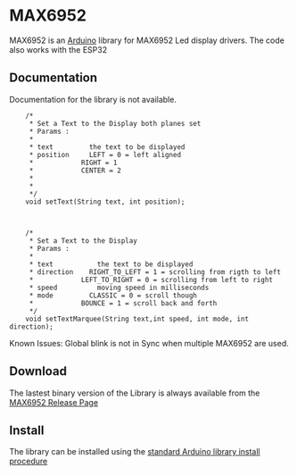 MAX6952
==========
MAX6952 is an [Arduino](http://arduino.cc) library for MAX6952 Led display drivers.
The code also works with the ESP32

Documentation
-------------
Documentation for the library is not available. 

        /* 
         * Set a Text to the Display both planes set
         * Params :
         * 
         * text			the text to be displayed
         * position		LEFT = 0 = left aligned
         *            RIGHT = 1
         *            CENTER = 2
         *  
         *		
         */
        void setText(String text, int position);
        
        
        
        /* 
         * Set a Text to the Display
         * Params :
         * 
         * text			  the text to be displayed
         * direction	RIGHT_TO_LEFT = 1 = scrolling from rigth to left
         *            LEFT_TO_RIGHT = 0 = scrolling from left to right
         * speed		  moving speed in milliseconds
         * mode     	CLASSIC = 0 = scroll though
         *            BOUNCE = 1 = scroll back and forth
         */
        void setTextMarquee(String text,int speed, int mode, int direction);
        
        

Known Issues: Global blink is not in Sync when multiple MAX6952 are used.

Download
--------
The lastest binary version of the Library is always available from the 
[MAX6952 Release Page](https://github.com/KaiKrause/MAX6952) 


Install
-------
The library can be installed using the [standard Arduino library install procedure](http://arduino.cc/en/Guide/Libraries#.UwxndHX5PtY)  







